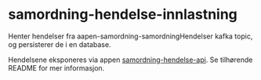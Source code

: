 # samordning-hendelse-innlastning
Henter hendelser fra aapen-samordning-samordningHendelser kafka topic, og persisterer de i en database. 

Hendelsene eksponeres via appen [samordning-hendelse-api](https://github.com/navikt/samordning-hendelse-api). Se tilhørende README for mer informasjon.
